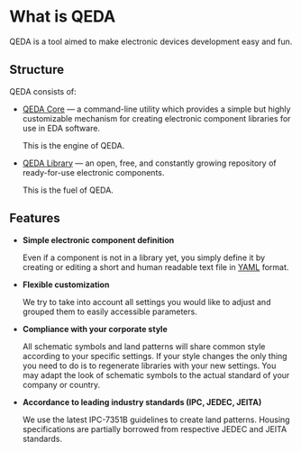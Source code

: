 # What is QEDA

QEDA is a tool aimed to make electronic devices development easy and fun.

## Structure

QEDA consists of:

* [QEDA Core](https://github.com/qeda/qeda-rs) — a command-line utility which provides a simple but highly customizable mechanism for creating electronic component libraries for use in EDA software.

  This is the engine of QEDA.

* [QEDA Library](https://github.com/qeda/lib) — an open, free, and constantly growing repository of ready-for-use electronic components.

  This is the fuel of QEDA.

## Features

* **Simple electronic component definition**

  Even if a component is not in a library yet, you simply define it by creating or editing a short and human readable text file in [YAML](https://yaml.org) format.

* **Flexible customization**

  We try to take into account all settings you would like to adjust and grouped them to easily accessible parameters.

* **Compliance with your corporate style**

  All schematic symbols and land patterns will share common style according to your specific settings. If your style changes the only thing you need to do is to regenerate libraries with your new settings. You may adapt the look of schematic symbols to the actual standard of your company or country.

* **Accordance to leading industry standards (IPC, JEDEC, JEITA)**

  We use the latest IPC-7351B guidelines to create land patterns. Housing specifications are partially borrowed from respective JEDEC and JEITA standards.
